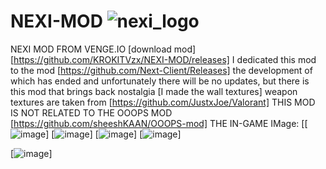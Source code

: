 # NEXI-MOD ![nexi_logo](https://github.com/KROKITVzx/NEXI-MOD/assets/155387562/f76f9a3d-b7c5-4f16-8738-a321f5de81e7)

NEXI MOD FROM VENGE.IO [download mod] [https://github.com/KROKITVzx/NEXI-MOD/releases]
I dedicated this mod to the mod [https://github.com/Next-Client/Releases] the development of which has ended and unfortunately there will be no updates, but there is this mod that brings back nostalgia [I made the wall textures] weapon textures are taken from [https://github.com/JustxJoe/Valorant]
THIS MOD IS NOT RELATED TO THE OOOPS MOD [https://github.com/sheeshKAAN/OOOPS-mod]
THE IN-GAME IMage:
[[![image](https://github.com/KROKITVzx/NEXI-MOD/assets/155387562/562e1106-7347-491b-917c-e078f059f256)]
[![image](https://github.com/KROKITVzx/NEXI-MOD/assets/155387562/b874dcde-1198-4883-a6e5-c76d042fee55)]
[![image](https://github.com/KROKITVzx/NEXI-MOD/assets/155387562/7e6aaf9b-0258-4de7-aba6-7ad24177437d)]
[![image](https://github.com/KROKITVzx/NEXI-MOD/assets/155387562/c1ce7030-00d8-4c12-ad66-044e0b149e16)]

[![image](https://github.com/KROKITVzx/NEXI-MOD/assets/155387562/8cad9f9a-0d39-409f-b874-95e3ca950b3b)]
